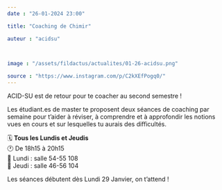 ```yaml
---
date : "26-01-2024 23:00"

title: "Coaching de Chimir"

auteur : "acidsu"

 

image : "/assets/fildactus/actualites/01-26-acidsu.png"

source : "https://www.instagram.com/p/C2kXEfPogq0/"
---
```


ACID-SU est de retour pour te coacher au second semestre !

Les étudiant.es de master te proposent deux séances de coaching par semaine pour t’aider à réviser, à comprendre et à approfondir les notions vues en cours et sur lesquelles tu aurais des difficultés.

🗓️ __Tous les Lundis et Jeudis__  
🕐 De 18h15 à 20h15  
📍 Lundi : salle 54-55 108  
📍 Jeudi : salle 46-56 104

Les séances débutent dès Lundi 29 Janvier, on t’attend !